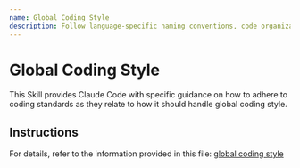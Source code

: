 ```yaml
---
name: Global Coding Style
description: Follow language-specific naming conventions, code organization patterns, and formatting standards for the multi-language Kagent codebase (Go, Python, TypeScript/React). Use this skill when writing Go code with PascalCase for types (ServerConfig, AgentHandler), constants with APIPath* prefix, snake_case JSON tags, and short variable names for local scope (w, r, h, err), when writing Python code with PascalCase classes (KAgentApp, AgentConfig), snake_case functions (convert_event, _private_func with underscore prefix), async functions with 'a' prefix (aput, aget), ALL_CAPS constants (ARTIFACT_ID_SEPARATOR), modern type hints using | for unions instead of Union and dict/list directly instead of Dict/List from typing, when writing TypeScript/React code with PascalCase components (ChatInterface, AgentCard), camelCase functions (handleSubmit, fetchAgents), event handlers following handle{Action} pattern, hooks following use{Name} pattern (useAgents, useIsMobile), when organizing Go code with grouped imports (stdlib, external, internal), constants, types, constructors, then methods, when organizing Python code with type hints on all function parameters and return values, Google-style docstrings with Args/Returns/Raises sections, async methods prefixed with 'a', when organizing React components with imports first, then types, then component with hooks first, effects second, event handlers third, and render logic last, when using consistent indentation (tabs for Go via gofmt, 4 spaces for Python via ruff, 2 spaces for TypeScript via Prettier), when following DRY principles to extract common patterns into generic or shared functions, when keeping functions small and focused (< 50 lines ideal) with one responsibility per function, when using meaningful descriptive names instead of single letters except for common short names in Go (w for http.ResponseWriter, r for http.Request), when wrapping Go errors with context using fmt.Errorf with %w verb, when using Pydantic BaseModel classes for Python data validation with model_dump() override to exclude None values, or when removing dead code including unused imports, commented-out code, and unused functions. This skill ensures code consistency across the multi-language monorepo by following established language-specific conventions and general software engineering principles.
---
```


# Global Coding Style

This Skill provides Claude Code with specific guidance on how to adhere to coding standards as they relate to how it should handle global coding style.

## Instructions

For details, refer to the information provided in this file:
[global coding style](../../../agent-os/standards/global/coding-style.md)
